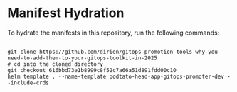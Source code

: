 
# Manifest Hydration

To hydrate the manifests in this repository, run the following commands:

```shell

git clone https://github.com/dirien/gitops-promotion-tools-why-you-need-to-add-them-to-your-gitops-toolkit-in-2025
# cd into the cloned directory
git checkout 616bbd73e1b8999c8f52c7a66a51d891fdd00c10
helm template . --name-template podtato-head-app-gitops-promoter-dev --include-crds
```